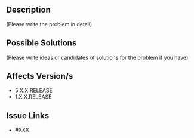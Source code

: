 ## Description
(Please write the problem in detail)

## Possible Solutions
(Please write ideas or candidates of solutions for the problem if you have)

## Affects Version/s
- 5.X.X.RELEASE
- 1.X.X.RELEASE

## Issue Links
- #XXX
